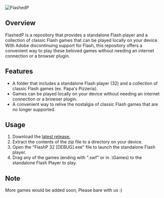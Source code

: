 ![FlashedP](https://user-images.githubusercontent.com/128294744/226173340-0563da8e-acb4-4c52-aef5-e17d5e678822.png)

## Overview
FlashedP is a repository that provides a standalone Flash player and a collection of classic Flash games that can be played locally on your device. With Adobe discontinuing support for Flash, this repository offers a convenient way to play these beloved games without needing an internet connection or a browser plugin.

## Features
* A folder that includes a standalone Flash player (32) and a collection of classic Flash games (ex. Papa's Pizzeria).
* Games can be played locally on your device without needing an internet connection or a browser plugin.
* A convenient way to relive the nostalgia of classic Flash games that are no longer supported.

## Usage
1. Download the [latest release.](https://github.com/nelvismyname/FlashedP/releases/latest)
2. Extract the contents of the zip file to a directory on your device.
3. Open the "FlashP 32 [DEBUG].exe" file to launch the standalone Flash player.
4. Drag any of the games (ending with ".swf" or in .\Games) to the standalone Flash Player to play.

## Note
More games would be added soon, Please bare with us :)
